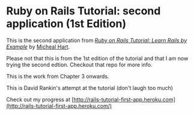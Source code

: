 # Ruby on Rails Tutorial: second application (1st Edition)

This is the second application from
[*Ruby on Rails Tutorial: Learn Rails by Example*](http://railstutorial.org/) by [Micheal Hart](http://michaelhart.com/).

Please not that this is from the 1st edition of the tutorial and that I am now trying the second edtion.
Checkout that repo for more info.

This is the work from Chapter 3 onwards.

This is David Rankin's attempt at the tutorial (don't laugh too much)

Check out my progress at [http://rails-tutorial-first-app.heroku.com](http://rails-tutorial-first-app.heroku.com/)
